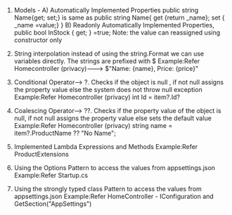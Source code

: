 1. Models -
	A) Automatically Implemented Properties
			public string Name{get; set;}
	is same as 
			public string Name{
			get {return _name};
			set { _name =value;}
			}
	B) Readonly Automatically Implemented Properties, 
		public bool InStock { get; } =true;
		Note: the value can reassigned using constructor only
2. String interpolation instead of using the string.Format we can use variables directly. The strings are prefixed with $
		Example:Refer Homecontroller (privacy)---> $"Name: {name}, Price: {price}" 

3. Conditional Operator--> ?. 
   Checks if the object is null , if not null assigns the property value else the system does not throw null exception
		Example:Refer Homecontroller (privacy)
				int Id = item?.Id?

4. Coalescing Operator--> ??.
	Checks if the property value of the object is null, if not null assigns the property value else sets the default value
		Example:Refer Homecontroller (privacy)
				string name = item?.ProductName ?? "No Name";

5. Implemented Lambda Expressions and Methods
		Example:Refer ProductExtensions

6. Using the Options Pattern to access the values from appsettings.json 
		Example:Refer Startup.cs

7. Using the strongly typed class Pattern to access the values from appsettings.json 
		Example:Refer HomeController - IConfiguration and GetSection("AppSettings")

